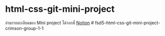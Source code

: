 # html-css-git-mini-project

อ่านรายละเอียดของ Mini project ได้จากที่ [Notion](https://www.notion.so/techup/HTML-CSS-Git-Mini-Project-4029c70d8bb24fb48868e2a6deb275a9)
#   f s d 5 - h t m l - c s s - g i t - m i n i - p r o j e c t - c r i m s o n - g r o u p - 1 - 1  
 